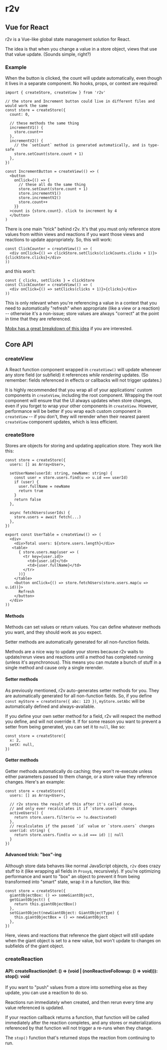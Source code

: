 # r2v

## Vue for React

r2v is a Vue-like global state management solution for React.

The idea is that when you change a value in a store object, views that use that value update. (Sounds simple, right?)

### Example

When the button is clicked, the count will update automatically, even though it lives in a separate component. No hooks, props, or context are required:
```tsx
import { createStore, createView } from 'r2v'

// the store and Increment button could live in different files and would work the same
const store = createStore({
  count: 0,

  // these methods the same thing
  incrementV1() {
    store.count++
  },
  incrementV2() {
    // the `setCount` method is generated automatically, and is type-safe
    store.setCount(store.count + 1)
  },
})

const IncrementButton = createView(() => (
  <button
    onClick={() => {
      // these all do the same thing
      store.setCount(store.count + 1)
      store.incrementV1()
      store.incrementV2()
      store.count++
    }}
  >count is {store.count}. click to increment by 4
  </button>
)
```

There is one main "trick" behind r2v. It's that you must only reference store values from within views and reactions if you want those views and reactions to update appropriately. So, this will work:
```tsx
const ClickCounter = createView(() => (
  <div onClick={() => clickStore.setClicks(clickCounts.clicks + 1)}>{clickStore.clicks}</div>
))
```
and this won't:
```tsx
const { clicks, setClicks } = clickStore
const ClickCounter = createView(() => (
  <div onClick={() => setClicks(clicks + 1)}>{clicks}</div>
))
```

This is only relevant when you're referencing a value in a context that you need to automatically "refresh" when appropriate (like a view or a reaction) -- otherwise it's a non-issue; store values are always "correct" at the point in time that they are referenced.

[Mobx has a great breakdown of this idea](https://mobx.js.org/understanding-reactivity.html) if you are interested.

## Core API

### createView

A React function component wrapped in `createView()` will update whenever any store field (or subfield) it references *while rendering* updates. (So remember: fields referenced in effects or callbacks will not trigger updates.)

It is highly recommended that you wrap all of your applications' custom components in `createView`, including the root component. Wrapping the root component will ensure that the UI always updates when store changes, even if you forget to wrap your other components in `createView`. However, performance will be better if you wrap each custom component in `createView` -- if you don't, they will rerender when their nearest parent `createView` component updates, which is less efficient.

### createStore

Stores are objects for storing and updating application store. They work like this:

```tsx
const store = createStore({
  users: [] as Array<User>,

  setUserName(userId: string, newName: string) {
    const user = store.users.find(u => u.id === userId)
    if (user) {
      user.fullName = newName
      return true
    }
    return false
  },

  async fetchUsers(userIds) {
    store.users = await fetch(...)
  },
})

export const UserTable = createView(() => (
  <div>
    <div>Total users: ${store.users.length}</div>
   <table>
      { store.users.map(user => (
        <tr key={user.id}>
          <td>{user.id}</td>
          <td>{user.fullName}</td>
        </tr>
      ))}
    </table>
    <button onClick={() => store.fetchUsers(store.users.map(u => u.id))}>
      Refresh
    </button>
  </div>
))
```

#### Methods

Methods can set values or return values. You can define whatever methods you want, and they should work as you expect.

Setter methods are automatically generated for all non-function fields.

Methods are a nice way to update your stores because r2v waits to update/rerun views and reactions until a method has completed running (unless it's asynchronous). This means you can mutate a bunch of stuff in a single method and cause only a single rerender.

#### Setter methods

As previously mentioned, r2v auto-generates setter methods for you. They are automatically generated for all non-function fields. So, if you define `const myStore = createStore({ abc: 123 })`, `myStore.setAbc` will be automatically defined and always-available.

If you define your own setter method for a field, r2v will respect the method you define, and will not override it. If for some reason you want to prevent a setter from being generated, you can set it to `null`, like so:

```tsx
const store = createStore({
  x: 2,
  setX: null,
})
```

#### Getter methods

Getter methods automatically do caching; they won't re-execute unless either parameters passed to them change, or a store value they reference changes. Here's an example:

```tsx
const store = createStore({
  users: [] as Array<User>,

  // r2v stores the result of this after it's called once,
  // and only ever recalculates it if `store.users` changes
  activeUsers() {
    return store.users.filter(u => !u.deactivated)
  },
  // recalculates if the passed `id` value or `store.users` changes
  user(id: string) {
    return store.users.find(u => u.id === id) || null
  }
})
```

#### Advanced trick: "box"-ing

Although store data behaves like normal JavaScript objects, `r2v` does crazy stuff to it (like wrapping all fields in `Proxy`s, recursively). If you're optimizing performance and want to "box" an object to prevent it from being transformed into "smart" state, wrap it in a function, like this:

```tsx
const store = createStore({
  giantObjectBox: () => someGiantObject,
  getGiantObject() {
    return this.giantObjectBox()
  },
  setGiantObject(newGiantObject: GiantObjectType) {
    this.giantObjectBox = () => newGiantObject
  },
})
```

Here, views and reactions that reference the giant object will still update when the giant object is set to a new value, but won't update to changes on subfields of the giant object.

### createReaction

#### API: createReaction(def: () => (void | (nonReactiveFollowup: () => void))): stop(): void

If you want to "push" values from a store into something else as they update, you can use a reaction to do so.

Reactions run immediately when created, and then rerun every time any value referenced is updated.

If your reaction callback returns a function, that function will be called immediately after the reaction completes, and any stores or materializations referenced by that function will not trigger a re-runs when they change.

The `stop()` function that's returned stops the reaction from continuing to run.
